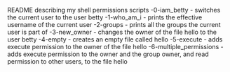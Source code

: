 README describing my shell permissions scripts
-0-iam_betty - switches the current user to the user betty
-1-who_am_i - prints the effective username of the current user 
-2-groups - prints all the groups the current user is part of
-3-new_owner - changes the owner of the file hello to the user betty
-4-empty - creates an empty file called hello
-5-execute - adds execute permission to the owner of the file hello
-6-multiple_permissions - adds execute permission to the owner and the group owner, and read permission to other users, to the file hello
